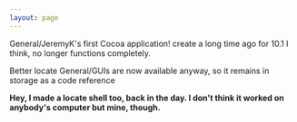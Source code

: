 ```yaml
---
layout: page
---
```


General/JeremyK's first Cocoa application! create a long time ago for 10.1 I think, no longer functions completely. 

Better locate General/GUIs are now available anyway, so it remains in storage as a code reference

**Hey, I made a locate shell too, back in the day. I don't think it worked on anybody's computer but mine, though.**
